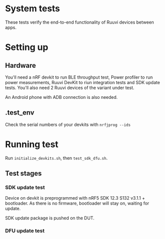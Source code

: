 # System tests

These tests verify the end-to-end functionality of Ruuvi devices between apps. 

# Setting up
## Hardware
You'll need a nRF devkit to run BLE throughput test, Power profiler to run power measurements, 
Ruuvi DevKit to riun integration tests and SDK update tests. You'll also need 2 Ruuvi devices
of the variant under test. 

An Android phone with ADB connection is also needed.

## .test_env
Check the serial numbers of your devkits with `nrfjprog --ids`

# Running test
Run `initialize_devkits.sh`, then `test_sdk_dfu.sh`.

## Test stages

### SDK update test
Device on devkit is preprogrammed with nRF5 SDK 12.3 S132 v3.1.1 + bootloader.
As there is no firmware, bootloader will stay on, waiting for update. 

SDK update package is pushed on the DUT.

### DFU update test
